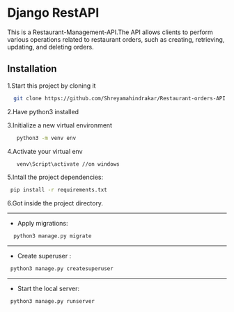 
# Django RestAPI

This is a Restaurant-Management-API.The API allows clients to perform various operations related to restaurant orders, such as creating, retrieving, updating, and deleting orders.

## Installation

1.Start this project by cloning it

```bash
  git clone https://github.com/Shreyamahindrakar/Restaurant-orders-API.git
```
2.Have python3 installed

3.Initialize a new virtual environment
```bash
   python3 -m venv env
```
4.Activate your virtual env
```bash
   venv\Script\activate //on windows
```
5.Intall the project dependencies:
```bash
 pip install -r requirements.txt
```
6.Got inside the project directory.
*** 
* Apply migrations:
```bash
  python3 manage.py migrate
```
***
* Create superuser :
```bash
 python3 manage.py createsuperuser
 ```
***
* Start the local server:
```bash
 python3 manage.py runserver
 ```

